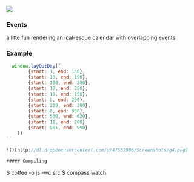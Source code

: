 ![](https://travis-ci.org/samccone/events.png?branch=master)

### Events

a litte fun rendering an ical-esque calendar with overlapping events


### Example
```javascript
  window.layOutDay([
        {start: 1, end: 150},
        {start: 10, end: 190},
        {start: 100, end: 280},
        {start: 10, end: 250},
        {start: 10, end: 150},
        {start: 0, end: 200},
        {start: 230, end: 300},
        {start: 0, end: 900},
        {start: 560, end: 620},
        {start: 11, end: 200}
        {start: 901, end: 990}
    ])
``

!()[http://dl.dropboxusercontent.com/u/47552986/Screenshots/g4.png]

##### Compiling
```
  $ coffee -o js -wc src
  $ compass watch
```